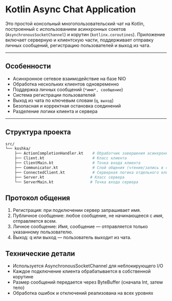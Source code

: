 # Kotlin Async Chat Application

Это простой консольный многопользовательский чат на Kotlin, построенный с использованием асинхронных сокетов (`AsynchronousSocketChannel`) и корутин (`kotlinx.coroutines`). Приложение включает серверную и клиентскую части, поддерживает отправку личных сообщений, регистрацию пользователей и выход из чата.

---

## Особенности

- Асинхронное сетевое взаимодействие на базе NIO
- Обработка нескольких клиентов одновременно
- Поддержка личных сообщений (`*имя*, сообщение`)
- Система регистрации пользователей
- Выход из чата по ключевым словам (`q`, `выход`)
- Безопасная и корректная остановка соединений
- Разделение логики клиента и сервера

---

## Структура проекта

```bash
src/
└── koshka/
    ├── ActionCompletionHandler.kt    # Обработчик завершения асинхронных операций
    ├── Client.kt                     # Класс клиента
    ├── ClientMain.kt                 # Точка входа клиента
    ├── Communicator.kt               # Слой общения (чтение/запись в сокет)
    ├── ConnectedClient.kt            # Серверная логика отдельного клиента
    ├── Server.kt                    # Класс сервера
    └── ServerMain.kt                # Точка входа сервера
```


## Протокол общения
1. Регистрация: при подключении сервер запрашивает имя.
2. Публичное сообщение: любое сообщение, не начинающееся с *имя*, отправляется всем.
3. Личное сообщение: *Имя*, сообщение — отправляется только указанному пользователю.
4. Выход: q или выход — пользователь выходит из чата.

## Технические детали
- Используется AsynchronousSocketChannel для неблокирующего I/O
- Каждое подключение клиента обрабатывается в собственной корутине
- Размер сообщений передается через ByteBuffer (сначала Int, затем тело)
- Обработка ошибок и отключений реализована на всех уровнях


 
 
